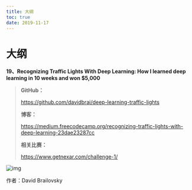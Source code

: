 ```yaml
---
title: 大纲
toc: true
date: 2019-11-17
---
```

# 大纲

**19、Recognizing Traffic Lights With Deep Learning: How I learned deep learning in 10 weeks and won $5,000**



> **GitHub：**
>
> https://github.com/davidbrai/deep-learning-traffic-lights
>
> **博客：**
>
> https://medium.freecodecamp.org/recognizing-traffic-lights-with-deep-learning-23dae23287cc
>
> **相关比赛：**
>
> https://www.getnexar.com/challenge-1/



![img](https://mmbiz.qpic.cn/mmbiz_png/ptp8P184xjyl2yLZ4z4iaZhPCia7T73uxArWnKYbJTM9OabnGw2y5oMS3KPBrY4k5Nytqme14IkRHdTOVuUZJbcw/640?wx_fmt=png&tp=webp&wxfrom=5&wx_lazy=1&wx_co=1)

作者：David Brailovsky
